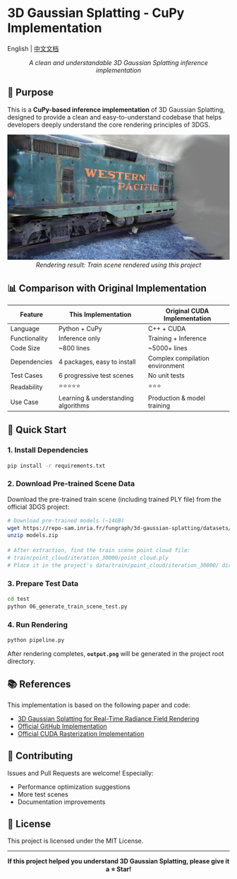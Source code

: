 # 3D Gaussian Splatting - CuPy Implementation

English | [中文文档](documents/README_zh.md)

<p align="center">
  <i>A clean and understandable 3D Gaussian Splatting inference implementation</i>
</p>

## 🎯 Purpose

This is a **CuPy-based inference implementation** of 3D Gaussian Splatting, designed to provide a clean and easy-to-understand codebase that helps developers deeply understand the core rendering principles of 3DGS.

<p align="center">
  <img src="output.png" alt="Rendered Train Scene" width="800"/>
  <br>
  <i>Rendering result: Train scene rendered using this project</i>
</p>

## 📊 Comparison with Original Implementation

| Feature | This Implementation | Original CUDA Implementation |
|---------|---------------------|------------------------------|
| Language | Python + CuPy | C++ + CUDA |
| Functionality | Inference only | Training + Inference |
| Code Size | ~800 lines | ~5000+ lines |
| Dependencies | 4 packages, easy to install | Complex compilation environment |
| Test Cases | 6 progressive test scenes | No unit tests |
| Readability | ⭐⭐⭐⭐⭐ | ⭐⭐⭐ |
| Use Case | Learning & understanding algorithms | Production & model training |

## 🚀 Quick Start

### 1. Install Dependencies
```bash
pip install -r requirements.txt
```

### 2. Download Pre-trained Scene Data

Download the pre-trained train scene (including trained PLY file) from the official 3DGS project:
```bash
# Download pre-trained models (~14GB)
wget https://repo-sam.inria.fr/fungraph/3d-gaussian-splatting/datasets/pretrained/models.zip
unzip models.zip

# After extraction, find the train scene point cloud file:
# train/point_cloud/iteration_30000/point_cloud.ply
# Place it in the project's data/train/point_cloud/iteration_30000/ directory
```

### 3. Prepare Test Data
```bash
cd test
python 06_generate_train_scene_test.py
```

### 4. Run Rendering
```bash
python pipeline.py
```

After rendering completes, **`output.png`** will be generated in the project root directory.

## 📚 References

This implementation is based on the following paper and code:

- [3D Gaussian Splatting for Real-Time Radiance Field Rendering](https://repo-sam.inria.fr/fungraph/3d-gaussian-splatting/)
- [Official GitHub Implementation](https://github.com/graphdeco-inria/gaussian-splatting)
- [Official CUDA Rasterization Implementation](https://github.com/graphdeco-inria/diff-gaussian-rasterization)

## 🤝 Contributing

Issues and Pull Requests are welcome! Especially:
- Performance optimization suggestions
- More test scenes
- Documentation improvements

## 📝 License

This project is licensed under the MIT License.

---

<p align="center">
  <b>If this project helped you understand 3D Gaussian Splatting, please give it a ⭐️ Star!</b>
</p>